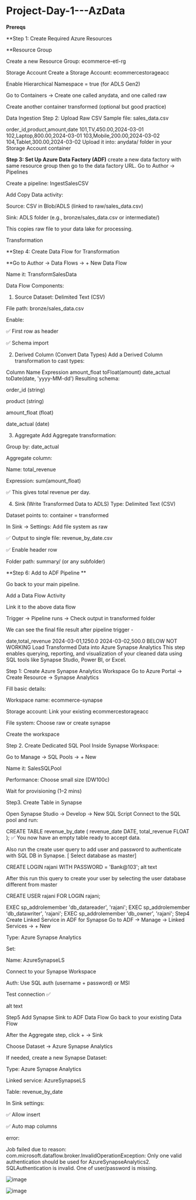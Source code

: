 # Project-Day-1---AzData


**Prereqs**

**Step 1: Create Required Azure Resources

**Resource Group

Create a new Resource Group: ecommerce-etl-rg


Storage Account
Create a Storage Account: ecommercestorageacc

Enable Hierarchical Namespace = true (for ADLS Gen2)


Go to Containers → Create one called anydata, and one called raw


Create another container transformed (optional but good practice)


Data Ingestion
Step 2: Upload Raw CSV
Sample file: sales_data.csv


order_id,product,amount,date
101,TV,450.00,2024-03-01
102,Laptop,800.00,2024-03-01
103,Mobile,200.00,2024-03-02
104,Tablet,300.00,2024-03-02
Upload it into: anydata/ folder in your Storage Account container


**Step 3: Set Up Azure Data Factory (ADF)**
create a new data factory with same resource group then go to the data factory URL.
Go to Author → Pipelines

Create a pipeline: IngestSalesCSV

Add Copy Data activity:

Source: CSV in Blob/ADLS (linked to raw/sales_data.csv)

Sink: ADLS folder (e.g., bronze/sales_data.csv or intermediate/)

This copies raw file to your data lake for processing.

Transformation


**Step 4: Create Data Flow for Transformation

**Go to Author → Data Flows → + New Data Flow

Name it: TransformSalesData

Data Flow Components:
1. Source
Dataset: Delimited Text (CSV)

File path: bronze/sales_data.csv

Enable:

✅ First row as header

✅ Schema import

2. Derived Column (Convert Data Types)
Add a Derived Column transformation to cast types:

Column Name	    Expression
amount_float	toFloat(amount)
date_actual	    toDate(date, 'yyyy-MM-dd')
Resulting schema:

order_id (string)

product (string)

amount_float (float)

date_actual (date)

3. Aggregate
Add Aggregate transformation:

Group by: date_actual

Aggregate column:

Name: total_revenue

Expression: sum(amount_float)

✅ This gives total revenue per day.

4. Sink (Write Transformed Data to ADLS)
Type: Delimited Text (CSV)

Dataset points to: container = transformed

In Sink → Settings: Add file system as raw

✅ Output to single file: revenue_by_date.csv

✅ Enable header row

Folder path: summary/ (or any subfolder)

**Step 6: Add to ADF Pipeline
**

Go back to your main pipeline.

Add a Data Flow Activity

Link it to the above data flow

Trigger → Pipeline runs → Check output in transformed folder

We can see the final file result after pipeline trigger -

date,total_revenue
2024-03-01,1250.0
2024-03-02,500.0
BELOW NOT WORKING
Load Transformed Data into Azure Synapse Analytics
This step enables querying, reporting, and visualization of your cleaned data using SQL tools like Synapse Studio, Power BI, or Excel.

Step 1: Create Azure Synapse Analytics Workspace
Go to Azure Portal → Create Resource → Synapse Analytics

Fill basic details:

Workspace name: ecommerce-synapse

Storage account: Link your existing ecommercestorageacc

File system: Choose raw or create synapse

Create the workspace

Step 2.
Create Dedicated SQL Pool Inside Synapse Workspace:

Go to Manage → SQL Pools → + New

Name it: SalesSQLPool

Performance: Choose small size (DW100c)

Wait for provisioning (1–2 mins)

Step3.
Create Table in Synapse

Open Synapse Studio → Develop → New SQL Script Connect to the SQL pool and run:

CREATE TABLE revenue_by_date (
    revenue_date DATE,
    total_revenue FLOAT
);
✅ You now have an empty table ready to accept data.

Also run the create user query to add user and password to authenticate with SQL DB in Synapse. [ Select database as master]

CREATE LOGIN rajani WITH PASSWORD = 'Bank@103';
alt text

After this run this query to create your user by selecting the user database different from master

CREATE USER rajani FOR LOGIN rajani;

EXEC sp_addrolemember 'db_datareader', 'rajani';
EXEC sp_addrolemember 'db_datawriter', 'rajani';
EXEC sp_addrolemember 'db_owner', 'rajani';
Step4
Create Linked Service in ADF for Synapse Go to ADF → Manage → Linked Services → + New

Type: Azure Synapse Analytics

Set:

Name: AzureSynapseLS

Connect to your Synapse Workspace

Auth: Use SQL auth (username + password) or MSI

Test connection ✅

alt text

Step5
Add Synapse Sink to ADF Data Flow Go back to your existing Data Flow

After the Aggregate step, click + → Sink

Choose Dataset → Azure Synapse Analytics

If needed, create a new Synapse Dataset:

Type: Azure Synapse Analytics

Linked service: AzureSynapseLS

Table: revenue_by_date

In Sink settings:

✅ Allow insert

✅ Auto map columns

error:

Job failed due to reason: com.microsoft.dataflow.broker.InvalidOperationException: Only one valid authentication should be used for AzureSynapseAnalytics2. SQLAuthentication is invalid. One of user/password is missing.

![image](https://github.com/user-attachments/assets/74768740-193f-4a22-8008-b209764cf667)

![image](https://github.com/user-attachments/assets/c9141a70-e515-4a00-91df-888193723352)

